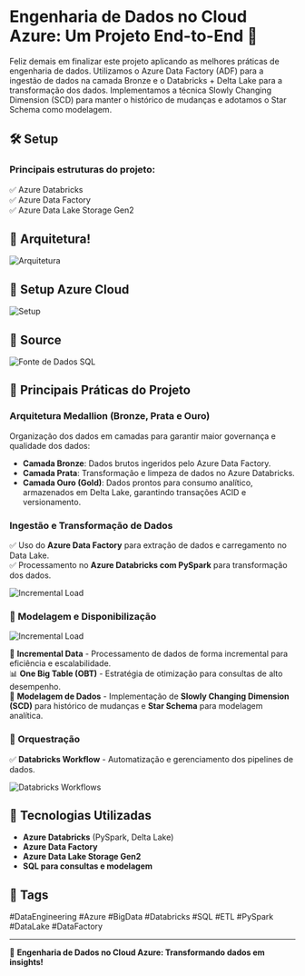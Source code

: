# Engenharia de Dados no Cloud Azure: Um Projeto End-to-End 🚀

Feliz demais em finalizar este projeto aplicando as melhores práticas de engenharia de dados. Utilizamos o Azure Data Factory (ADF) para a ingestão de dados na camada Bronze e o Databricks + Delta Lake para a transformação dos dados. Implementamos a técnica Slowly Changing Dimension (SCD) para manter o histórico de mudanças e adotamos o Star Schema como modelagem.

## 🛠 Setup
### Principais estruturas do projeto:
✅ Azure Databricks  
✅ Azure Data Factory  
✅ Azure Data Lake Storage Gen2  

## 🔹 Arquitetura!
![Arquitetura](./imgs/1.png)

## 🔹 Setup Azure Cloud

![Setup](./imgs/2.png)

## 🔹 Source

![Fonte de Dados SQL](./imgs/3.png)

## 🔹 Principais Práticas do Projeto
### Arquitetura Medallion (Bronze, Prata e Ouro)

Organização dos dados em camadas para garantir maior governança e qualidade dos dados:
- **Camada Bronze**: Dados brutos ingeridos pelo Azure Data Factory.
- **Camada Prata**: Transformação e limpeza de dados no Azure Databricks.
- **Camada Ouro (Gold)**: Dados prontos para consumo analítico, armazenados em Delta Lake, garantindo transações ACID e versionamento.

### Ingestão e Transformação de Dados
✅ Uso do **Azure Data Factory** para extração de dados e carregamento no Data Lake.  
✅ Processamento no **Azure Databricks com PySpark** para transformação dos dados.

![Incremental Load](./imgs/4.png)

### 🔹 Modelagem e Disponibilização


![Incremental Load](./imgs/5.png)

📂 **Incremental Data** - Processamento de dados de forma incremental para eficiência e escalabilidade.  
📊 **One Big Table (OBT)** - Estratégia de otimização para consultas de alto desempenho.  
🧩 **Modelagem de Dados** - Implementação de **Slowly Changing Dimension (SCD)** para histórico de mudanças e **Star Schema** para modelagem analítica.


### 🔹 Orquestração
✅ **Databricks Workflow** - Automatização e gerenciamento dos pipelines de dados.

![Databricks Workflows](./imgs/6.png)

## 📌 Tecnologias Utilizadas
- **Azure Databricks** (PySpark, Delta Lake)
- **Azure Data Factory**
- **Azure Data Lake Storage Gen2**
- **SQL para consultas e modelagem**

## 🔗 Tags
#DataEngineering #Azure #BigData #Databricks #SQL #ETL #PySpark #DataLake #DataFactory

---
🚀 **Engenharia de Dados no Cloud Azure: Transformando dados em insights!**

